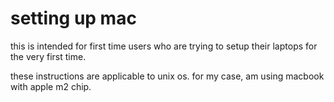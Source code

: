 # setting up mac

this is intended for first time users who are trying to setup their laptops for the very first time.

these instructions are applicable to unix os. for my case, am using macbook with apple m2 chip.
